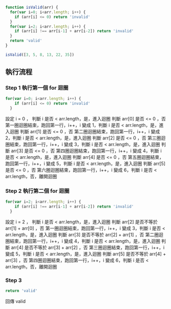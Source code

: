 ``` js
function isValid(arr) {
  for(var i=0; i<arr.length; i++) {
    if (arr[i] <= 0) return 'invalid'
  }
  for(var i=2; i<arr.length; i++) {
    if (arr[i] !== arr[i-1] + arr[i-2]) return 'invalid'
  }
  return 'valid'
}

isValid([3, 5, 8, 13, 22, 35])
```

## 執行流程
### Step 1 執行第一個 for 迴圈
```js
for(var i=0; i<arr.length; i++) {
    if (arr[i] <= 0) return 'invalid'
  }
```
設定 i = 0 ， 判斷 i 是否 < arr.length，是，進入迴圈
判斷 arr[0] 是否 <= 0 ，否
第一圈迴圈結束，跑回第一行，i++，i 變成 1，判斷 i 是否 < arr.length，是，進入迴圈
判斷 arr[1] 是否 <= 0 ，否
第二圈迴圈結束，跑回第一行，i++，i 變成 2，判斷 i 是否 < arr.length，是，進入迴圈
判斷 arr[2] 是否 <= 0 ，否
第三圈迴圈結束，跑回第一行，i++，i 變成 3，判斷 i 是否 < arr.length，是，進入迴圈
判斷 arr[3] 是否 <= 0 ，否
第四圈迴圈結束，跑回第一行，i++，i 變成 4，判斷 i 是否 < arr.length，是，進入迴圈
判斷 arr[4] 是否 <= 0 ，否
第五圈迴圈結束，跑回第一行，i++，i 變成 5，判斷 i 是否 < arr.length，是，進入迴圈
判斷 arr[5] 是否 <= 0 ，否
第六圈迴圈結束，跑回第一行，i++，i 變成 6，判斷 i 是否 < arr.length，否，離開迴圈

### Step 2 執行第二個 for 迴圈
```js
for(var i=2; i<arr.length; i++) {
    if (arr[i] !== arr[i-1] + arr[i-2]) return 'invalid'
  }
```
設定 i = 2 ， 判斷 i 是否 < arr.length，是，進入迴圈
判斷 arr[2] 是否不等於 arr[1] + arr[0] ，否
第一圈迴圈結束，跑回第一行，i++，i 變成 3，判斷 i 是否 < arr.length，是，進入迴圈
判斷 arr[3] 是否不等於 arr[2] + arr[1] ，否
第二圈迴圈結束，跑回第一行，i++，i 變成 4，判斷 i 是否 < arr.length，是，進入迴圈
判斷 arr[4] 是否不等於 arr[3] + arr[2] ，否
第三圈迴圈結束，跑回第一行，i++，i 變成 5，判斷 i 是否 < arr.length，是，進入迴圈
判斷 arr[5] 是否不等於 arr[4] + arr[3] ，否
第四圈迴圈結束，跑回第一行，i++，i 變成 6，判斷 i 是否 < arr.length，否，離開迴圈

### Step 3 
```js
return 'valid'
```
回傳 valid